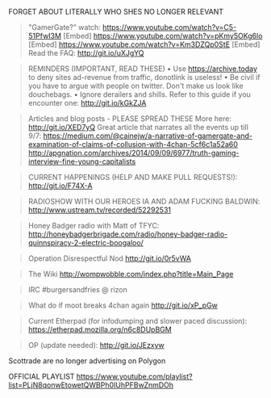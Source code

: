 FORGET ABOUT LITERALLY WHO SHES NO LONGER RELEVANT

>"GamerGate?" watch:
https://www.youtube.com/watch?v=C5-51PfwI3M [Embed]
https://www.youtube.com/watch?v=pKmy5OKg6lo [Embed]
https://www.youtube.com/watch?v=Km3DZQp0StE [Embed]
Read the FAQ: http://git.io/uXJgYQ

>REMINDERS (IMPORTANT, READ THESE)
• Use https://archive.today to deny sites ad-revenue from traffic, donotlink is useless!
• Be civil if you have to argue with people on twitter. Don't make us look like douchebags.
• Ignore derailers and shills. Refer to this guide if you encounter one: http://git.io/kGkZJA

>Articles and blog posts - PLEASE SPREAD THESE
More here: http://git.io/XED7yQ
Great article that narrates all the events up till 9/7:
https://medium.com/@cainejw/a-narrative-of-gamergate-and-examination-of-claims-of-collusion-with-4chan-5cf6c1a52a60
http://apgnation.com/archives/2014/09/09/6977/truth-gaming-interview-fine-young-capitalists

>CURRENT HAPPENINGS (HELP AND MAKE PULL REQUESTS!):
http://git.io/F74X-A

>RADIOSHOW WITH OUR HEROES IA AND ADAM FUCKING BALDWIN:
http://www.ustream.tv/recorded/52292531

>Honey Badger radio with Matt of TFYC:
http://honeybadgerbrigade.com/radio/honey-badger-radio-quinnspiracy-2-electric-boogaloo/

>Operation Disrespectful Nod
http://git.io/0r5vWA

>The Wiki
http://wompwobble.com/index.php?title=Main_Page

>IRC
#burgersandfries @ rizon

>What do if moot breaks 4chan again
http://git.io/xP_pGw

>Current Etherpad (for infodumping and slower paced discussion):
https://etherpad.mozilla.org/n6c8DUpBGM

>OP (update needed):
http://git.io/JEzxyw

Scottrade are no longer advertising on Polygon

OFFICIAL PLAYLIST
https://www.youtube.com/playlist?list=PLjN8qonwEtowetQWBPh0IUhPFBwZnmDOh
